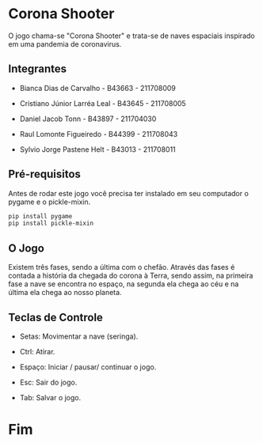 # Corona Shooter
O jogo chama-se "Corona Shooter" e trata-se de naves espaciais inspirado em uma pandemia de coronavirus.

## Integrantes
- Bianca Dias de Carvalho - B43663 - 211708009

- Cristiano Júnior Larréa Leal - B43645 - 211708005

- Daniel Jacob Tonn - B43897 - 211704030

- Raul Lomonte Figueiredo - B44399 - 211708043

- Sylvio Jorge Pastene Helt - B43013 - 211708011

## Pré-requisitos
Antes de rodar este jogo você precisa ter instalado em seu computador o pygame e o pickle-mixin.

```bash
pip install pygame
pip install pickle-mixin
```

## O Jogo

Existem três fases, sendo a última com o chefão. Através das fases é contada a história da chegada do corona
à Terra, sendo assim, na primeira fase a nave se encontra no espaço, na segunda ela chega ao céu e na 
última ela chega ao nosso planeta. 

## Teclas de Controle
- Setas: Movimentar a nave (seringa).

- Ctrl: Atirar.

- Espaço: Iniciar / pausar/ continuar o jogo.

- Esc: Sair do jogo.

- Tab: Salvar o jogo.

# Fim
